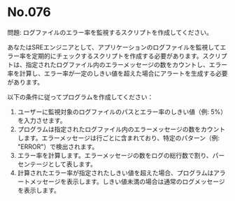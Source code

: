 # No.076

問題: ログファイルのエラー率を監視するスクリプトを作成してください。

あなたはSREエンジニアとして、アプリケーションのログファイルを監視してエラー率を定期的にチェックするスクリプトを作成する必要があります。スクリプトは、指定されたログファイル内のエラーメッセージの数をカウントし、エラー率を計算し、エラー率が一定のしきい値を超えた場合にアラートを生成する必要があります。

以下の条件に従ってプログラムを作成してください：

1. ユーザーに監視対象のログファイルのパスとエラー率のしきい値（例: 5%）を入力させます。
1. プログラムは指定されたログファイル内のエラーメッセージの数をカウントします。エラーメッセージは行ごとに含まれており、特定のパターン（例: "ERROR"）で検出されます。
1. エラー率を計算します。エラーメッセージの数をログの総行数で割り、パーセンテージとして表します。
1. 計算されたエラー率が指定されたしきい値を超えた場合、プログラムはアラートメッセージを表示します。しきい値未満の場合は通常のログメッセージを表示します。
